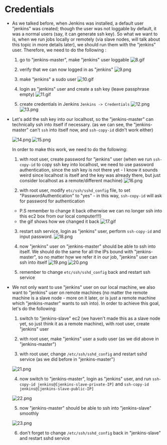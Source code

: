 # Credentials

* As we talked before, when Jenkins was installed, a default user "jenkins" was created; though the user was not loggable by default, it was a normal users (say, it can generate ssh key). So what we want to is, when we run jobs locally or remotely (via slave nodes, will talk about this topic in more details later), we should run them with the "jenkins" user. Therefore, we need to do the following :

  1. go to "jenkins-master", make "jenkins" user loggable
  ![8.gif](/screenshots/8.gif)

  2. verify that we can now logged in as "jenkins"
  ![9.png](/screenshots/9.png)

  3. make "jenkins" a sudo user
  ![10.gif](/screenshots/10.gif)

  4. login as "jenkins" user and create a ssh key (leave passphrase empty)
  ![11.gif](/screenshots/11.gif)

  5. create credentials in Jenkins `Jenkins -> Credentials`
  ![12.png](/screenshots/12.png)
  ![13.png](/screenshots/13.png)

* Let's add the ssh key into our localhost, so the "jenkins-master" can technically ssh into itself if necessary. (as we can see, the "jenkins-master" can't `ssh` into itself now, and `ssh-copy-id` didn't work either)

  ![14.png](/screenshots/14.png)
  ![15.png](/screenshots/15.png)

  In order to make this work, we need to do the following:

  1. with root user, create password for "jenkins" user (when we run `ssh-copy-id` to copy ssh key into localhost, we need to use password authentication, since the ssh key is not there yet - I know it sounds weird since localhost is itself and the key was already there, but just consider localhost as a remote/different machine)
  ![16.png](/screenshots/16.png)

  2. with root user, modify `etc/ssh/sshd_config` file, to set "PasswordAuthentication" to "yes" - in this way, `ssh-copy-id` will ask for password for authentication
    * P.S remember to change it back otherwise we can no longer ssh into this ec2 box from our local computer!!!)
    * the gif shows how we changed it back
  ![17.gif](/screenshots/17.gif)

  3. restart ssh service, login as "jenkins" user, perform `ssh-copy-id` and input password.
  ![18.png](/screenshots/18.png)

  4. now "jenkins" user on "jenkins-master" should be able to ssh into itself. We should do the same for all the IPs bound with "jenkins-master", so no matter how we refer it in our job, "jenkins" user can ssh into itself
  ![19.png](/screenshots/19.png)
  ![20.png](/screenshots/20.png)

  5. remember to change `etc/ssh/sshd_config` back and restart ssh service

* We not only want to use "jenkins" user on our local machine, we also want to "jenkins" user on remote machines (no matter the remote machine is a slave node - more on it later, or is just a remote machine which "jenkins-master" wants to ssh into). In order to achieve this goal, let's do the following:

  1. switch to "jenkins-slave" ec2 (we haven't made this as a slave node yet, so just think it as a remote machine), with root user, create "jenkins" user

  2. with root user, make "jenkins" user a sudo user (as we did above in "jenkins-master")

  3. with root user, change `/etc/ssh/sshd_config` and restart sshd service (as we did before in "jenkins-master")

  ![21.png](/screenshots/21.png)

  4. now switch to "jenkins-master", login as "jenkins" user, and run `ssh-copy-id jenkins@[jenkins-slave-private-IP]` and `ssh-copy-id jenkins@[jenkins-slave-public-IP]`

  ![22.png](/screenshots/22.png)

  5. now "jenkins-master" should be able to ssh into "jenkins-slave" smoothly

  ![23.png](/screenshots/23.png)

  6. don't forget to change `/etc/ssh/sshd_config` back in "jenkins-slave" and restart sshd service 
